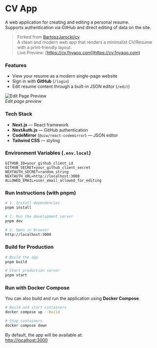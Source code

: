 # CV App

A web application for creating and editing a personal resume.  
Supports authentication via GitHub and direct editing of data on the site.

> Forked from [BartoszJarocki/cv](https://github.com/BartoszJarocki/cv)  
> A clean and modern web app that renders a minimalist CV/Resume with a print-friendly layout.  
> Live Preview: [https://cv.fnyaoo.com](https://cv.fnyaoo.com)  

### Features
- View your resume as a modern single-page website  
- Sign in with **GitHub** (`/login`)  
- Edit resume content through a built-in JSON editor (`/edit`)  

 ![Edit Page Preview](https://github.com/user-attachments/assets/d368bbe0-583a-477c-8932-c41926837110)  
 *Edit page preview*  

### Tech Stack
- **Next.js** — React framework  
- **NextAuth.js** — GitHub authentication  
- **CodeMirror** (`@uiw/react-codemirror`) — JSON editor  
- **Tailwind CSS** — styling  

### Environment Variables (`.env.local`)
```env
GITHUB_ID=your_github_client_id
GITHUB_SECRET=your_github_client_secret
NEXTAUTH_SECRET=random_string
NEXTAUTH_URL=http://localhost:3000
ALLOWED_EMAIL=user_email_allowed_for_editing
```

### Run Instructions (with pnpm)
```bash
# 1. Install dependencies
pnpm install

# 2. Run the development server
pnpm dev

# 3. Open in browser
http://localhost:3000
```

### Build for Production
```bash
# Build the app
pnpm build

# Start production server
pnpm start
```

### Run with Docker Compose
You can also build and run the application using **Docker Compose**.

```bash
# Build and start containers
docker compose up --build

# Stop containers
docker compose down
```

By default, the app will be available at:  
[http://localhost:3000](http://localhost:3000)
